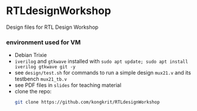 # RTLdesignWorkshop

Design files for RTL Design Workshop

### environment used for VM

- Debian Trixie
- `iverilog` and `gtkwave` installed with `sudo apt update; sudo apt install iverilog gtkwave git -y`
- see `design/test.sh` for commands to run a simple design `mux21.v` and its testbench `mux21_tb.v`
- see PDF files in `slides` for teaching material
- clone the repo:
  ```bash
  git clone https://github.com/kongkrit/RTLdesignWorkshop
  ```
